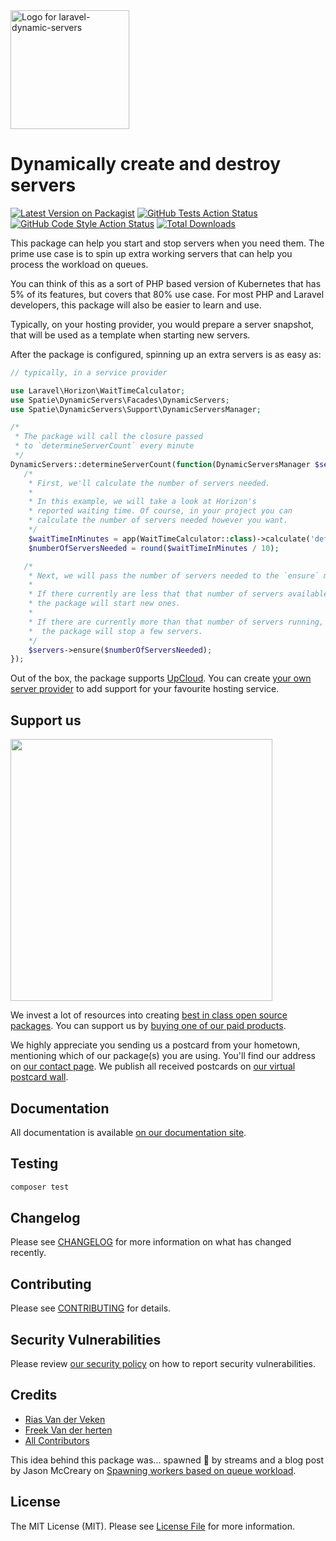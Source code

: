 <div align="left">
    <a href="https://spatie.be/open-source?utm_source=github&utm_medium=banner&utm_campaign=laravel-dynamic-servers">
      <picture>
        <source media="(prefers-color-scheme: dark)" srcset="https://spatie.be/packages/header/laravel-dynamic-servers/html/dark.webp">
        <img alt="Logo for laravel-dynamic-servers" src=" https://spatie.be/packages/header/laravel-dynamic-servers/html/light.webp" height="190">
      </picture>
    </a>

<h1>Dynamically create and destroy servers</h1>

[![Latest Version on Packagist](https://img.shields.io/packagist/v/spatie/laravel-dynamic-servers.svg?style=flat-square)](https://packagist.org/packages/spatie/laravel-dynamic-servers)
[![GitHub Tests Action Status](https://img.shields.io/github/workflow/status/spatie/laravel-dynamic-servers/run-tests?label=tests)](https://github.com/spatie/laravel-dynamic-servers/actions?query=workflow%3Arun-tests+branch%3Amain)
[![GitHub Code Style Action Status](https://img.shields.io/github/workflow/status/spatie/laravel-dynamic-servers/Fix%20PHP%20code%20style%20issues?label=code%20style)](https://github.com/spatie/laravel-dynamic-servers/actions?query=workflow%3A"Fix+PHP+code+style+issues"+branch%3Amain)
[![Total Downloads](https://img.shields.io/packagist/dt/spatie/laravel-dynamic-servers.svg?style=flat-square)](https://packagist.org/packages/spatie/laravel-dynamic-servers)
    
</div>

This package can help you start and stop servers when you need them. The prime use case is to spin up extra working servers that can help you process the workload on queues.

You can think of this as a sort of PHP based version of Kubernetes that has 5% of its features, but covers that 80% use case. For most PHP and Laravel developers, this package will also be easier to learn and use.

Typically, on your hosting provider, you would prepare a server snapshot, that will be used as a template when starting
new servers.

After the package is configured, spinning up an extra servers is as easy as:

```php
// typically, in a service provider

use Laravel\Horizon\WaitTimeCalculator;
use Spatie\DynamicServers\Facades\DynamicServers;
use Spatie\DynamicServers\Support\DynamicServersManager;

/*
 * The package will call the closure passed 
 * to `determineServerCount` every minute
 */
DynamicServers::determineServerCount(function(DynamicServersManager $servers) {
   /*
    * First, we'll calculate the number of servers needed. 
    * 
    * In this example, we will take a look at Horizon's 
    * reported waiting time. Of course, in your project you can 
    * calculate the number of servers needed however you want.    
    */
    $waitTimeInMinutes = app(WaitTimeCalculator::class)->calculate('default');
    $numberOfServersNeeded = round($waitTimeInMinutes / 10);

   /*
    * Next, we will pass the number of servers needed to the `ensure` method.
    * 
    * If there currently are less that that number of servers available,
    * the package will start new ones.
    * 
    * If there are currently more than that number of servers running,
    *  the package will stop a few servers.
    */
    $servers->ensure($numberOfServersNeeded);
});
```

Out of the box, the package supports [UpCloud](https://upcloud.com). You can
create [your own server provider](https://spatie.be/docs/laravel-dynamic-servers/v1/advanced-usage/creating-your-own-server-provider)
to add support for your favourite hosting service.

## Support us

[<img src="https://github-ads.s3.eu-central-1.amazonaws.com/laravel-dynamic-servers.jpg?t=1" width="419px" />](https://spatie.be/github-ad-click/laravel-dynamic-servers)

We invest a lot of resources into creating [best in class open source packages](https://spatie.be/open-source). You can
support us by [buying one of our paid products](https://spatie.be/open-source/support-us).

We highly appreciate you sending us a postcard from your hometown, mentioning which of our package(s) you are using.
You'll find our address on [our contact page](https://spatie.be/about-us). We publish all received postcards
on [our virtual postcard wall](https://spatie.be/open-source/postcards).

## Documentation

All documentation is available [on our documentation site](https://spatie.be/docs/laravel-dynamic-servers/).

## Testing

```bash
composer test
```

## Changelog

Please see [CHANGELOG](CHANGELOG.md) for more information on what has changed recently.

## Contributing

Please see [CONTRIBUTING](CONTRIBUTING.md) for details.

## Security Vulnerabilities

Please review [our security policy](../../security/policy) on how to report security vulnerabilities.

## Credits

- [Rias Van der Veken](https://twitter.com/riasvdv)
- [Freek Van der herten](https://twitter.com/freekmurze)
- [All Contributors](../../contributors)

This idea behind this package was...  spawned 🥁 by streams and a blog post by Jason McCreary on [Spawning workers based on queue workload](https://jasonmccreary.me/articles/spawing-worker-servers-job-queue-load-laravel/).

## License

The MIT License (MIT). Please see [License File](LICENSE.md) for more information.

